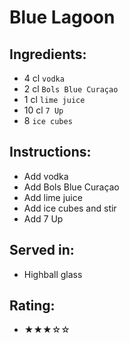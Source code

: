 # Blue Lagoon

## Ingredients:
- 4 cl `vodka`
- 2 cl `Bols Blue Curaçao`
- 1 cl `lime juice`
- 10 cl `7 Up` <!-- - 12 cl `7 Up` -->
- 8 `ice cubes`

## Instructions:
- Add vodka
- Add Bols Blue Curaçao
- Add lime juice
- Add ice cubes and stir
- Add 7 Up

## Served in:
- Highball glass

## Rating:
- ★★★☆☆